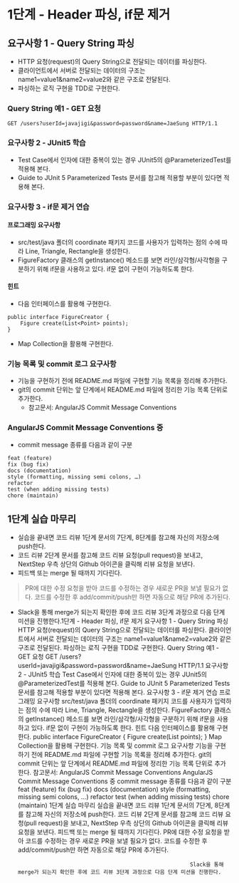 # 1단계 - Header 파싱, if문 제거
## 요구사항 1 - Query String 파싱
* HTTP 요청(request)의 Query String으로 전달되는 데이터를 파싱한다.
* 클라이언트에서 서버로 전달되는 데이터의 구조는 name1=value1&name2=value2와 같은 구조로 전달된다.
* 파싱하는 로직 구현을 TDD로 구현한다.

### Query String 예1 - GET 요청
```
GET /users?userId=javajigi&password=password&name=JaeSung HTTP/1.1
```
  
### 요구사항 2 - JUnit5 학습
* Test Case에서 인자에 대한 중복이 있는 경우 JUnit5의 @ParameterizedTest를 적용해 본다.
* Guide to JUnit 5 Parameterized Tests 문서를 참고해 적용할 부분이 있다면 적용해 본다.

### 요구사항 3 - if문 제거 연습
#### 프로그래밍 요구사항
* src/test/java 폴더의 coordinate 패키지 코드를 사용자가 입력하는 점의 수에 따라 Line, Triangle, Rectangle을 생성한다.
* FigureFactory 클래스의 getInstance() 메소드를 보면 라인/삼각형/사각형을 구분하기 위해 if문을 사용하고 있다. if문 없이 구현이 가능하도록 한다.

#### 힌트
* 다음 인터페이스를 활용해 구현한다.
```
public interface FigureCreator {
    Figure create(List<Point> points);
}
```
* Map Collection을 활용해 구현한다.


### 기능 목록 및 commit 로그 요구사항
* 기능을 구현하기 전에 README.md 파일에 구현할 기능 목록을 정리해 추가한다.
* git의 commit 단위는 앞 단계에서 README.md 파일에 정리한 기능 목록 단위로 추가한다.
    * 참고문서: AngularJS Commit Message Conventions

### AngularJS Commit Message Conventions 중
* commit message 종류를 다음과 같이 구분
```
feat (feature)
fix (bug fix)
docs (documentation)
style (formatting, missing semi colons, …)
refactor
test (when adding missing tests)
chore (maintain)
```
  
## 1단계 실습 마무리
* 실습을 끝내면 코드 리뷰 1단계 문서의 7단계, 8단계를 참고해 자신의 저장소에 push한다.
* 코드 리뷰 2단계 문서를 참고해 코드 리뷰 요청(pull request)을 보내고, NextStep 우측 상단의 Github 아이콘을 클릭해 리뷰 요청을 보낸다.
* 피드백 또는 merge 될 때까지 기다린다.

> PR에 대한 수정 요청을 받아 코드를 수정하는 경우 새로운 PR을 보낼 필요가 없다.
> 코드를 수정한 후 add/commit/push만 하면 자동으로 해당 PR에 추가된다.
  
* Slack을 통해 merge가 되는지 확인한 후에 코드 리뷰 3단계 과정으로 다음 단계 미션을 진행한다.1단계 - Header 파싱, if문 제거
                                                            요구사항 1 - Query String 파싱
                                                            HTTP 요청(request)의 Query String으로 전달되는 데이터를 파싱한다.
                                                            클라이언트에서 서버로 전달되는 데이터의 구조는 name1=value1&name2=value2와 같은 구조로 전달된다.
                                                            파싱하는 로직 구현을 TDD로 구현한다.
                                                            Query String 예1 - GET 요청
                                                            GET /users?userId=javajigi&password=password&name=JaeSung HTTP/1.1
                                                            요구사항 2 - JUnit5 학습
                                                            Test Case에서 인자에 대한 중복이 있는 경우 JUnit5의 @ParameterizedTest를 적용해 본다.
                                                            Guide to JUnit 5 Parameterized Tests 문서를 참고해 적용할 부분이 있다면 적용해 본다.
                                                            요구사항 3 - if문 제거 연습
                                                            프로그래밍 요구사항
                                                            src/test/java 폴더의 coordinate 패키지 코드를 사용자가 입력하는 점의 수에 따라 Line, Triangle, Rectangle을 생성한다.
                                                            FigureFactory 클래스의 getInstance() 메소드를 보면 라인/삼각형/사각형을 구분하기 위해 if문을 사용하고 있다. if문 없이 구현이 가능하도록 한다.
                                                            힌트
                                                            다음 인터페이스를 활용해 구현한다.
                                                            public interface FigureCreator {
                                                                Figure create(List<Point> points);
                                                            }
                                                            Map Collection을 활용해 구현한다.
                                                            기능 목록 및 commit 로그 요구사항
                                                            기능을 구현하기 전에 README.md 파일에 구현할 기능 목록을 정리해 추가한다.
                                                            git의 commit 단위는 앞 단계에서 README.md 파일에 정리한 기능 목록 단위로 추가한다.
                                                            참고문서: AngularJS Commit Message Conventions
                                                            AngularJS Commit Message Conventions 중
                                                            commit message 종류를 다음과 같이 구분
                                                            feat (feature)
                                                            fix (bug fix)
                                                            docs (documentation)
                                                            style (formatting, missing semi colons, …)
                                                            refactor
                                                            test (when adding missing tests)
                                                            chore (maintain)
                                                            1단계 실습 마무리
                                                            실습을 끝내면 코드 리뷰 1단계 문서의 7단계, 8단계를 참고해 자신의 저장소에 push한다.
                                                            코드 리뷰 2단계 문서를 참고해 코드 리뷰 요청(pull request)을 보내고, NextStep 우측 상단의 Github 아이콘을 클릭해 리뷰 요청을 보낸다.
                                                            피드백 또는 merge 될 때까지 기다린다.
                                                            PR에 대한 수정 요청을 받아 코드를 수정하는 경우 새로운 PR을 보낼 필요가 없다.
                                                            코드를 수정한 후 add/commit/push만 하면 자동으로 해당 PR에 추가된다.
                                                            
                                                            Slack을 통해 merge가 되는지 확인한 후에 코드 리뷰 3단계 과정으로 다음 단계 미션을 진행한다.